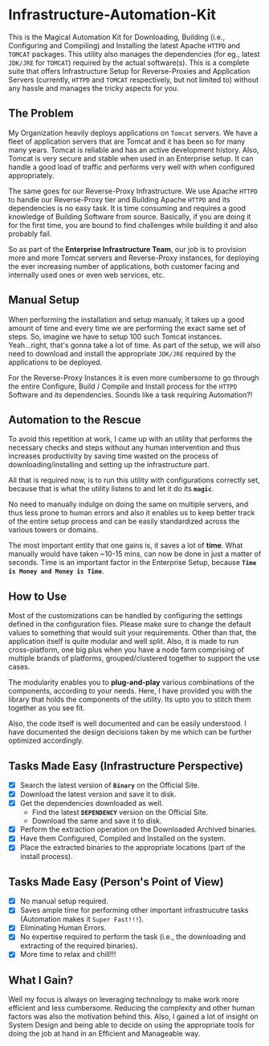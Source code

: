 # Infrastructure-Automation-Kit
This is the Magical Automation Kit for Downloading, Building (i.e., Configuring and Compiling) and Installing the latest Apache `HTTPD` and `TOMCAT` packages. This utility also manages the dependencies (for eg., latest `JDK/JRE` for `TOMCAT`) required by the actual software(s). This is a complete suite that offers Infrastructure Setup for Reverse-Proxies and Application Servers (currently, `HTTPD` and `TOMCAT` respectively, but not limited to) without any hassle and manages the tricky aspects for you.

## The Problem
My Organization heavily deploys applications on `Tomcat` servers. We have a fleet of application servers that are Tomcat and it has been so for many many years. Tomcat is reliable and has an active development history. Also, Tomcat is very secure and stable when used in an Enterprise setup. It can handle a good load of traffic and performs very well with when configured appropriately.

The same goes for our Reverse-Proxy Infrastructure. We use Apache `HTTPD` to handle our Reverse-Proxy tier and Building Apache `HTTPD`
and its dependencies is no easy task. It is time consuming and requires a good knowledge of Building Software from source. Basically, if you are doing it for the first time, you are bound to find challenges while building it and also probably fail.

So as part of the __Enterprise Infrastructure Team__, our job is to provision more and more Tomcat servers and Reverse-Proxy instances, for deploying the ever increasing number of applications, both customer facing and internally used ones or even web services, etc.

## Manual Setup
When performing the installation and setup manualy, it takes up a good amount of time and every time we are performing the exact same
set of steps. So, imagine we have to setup 100 such Tomcat instances. Yeah...right, that's gonna take a lot of time.
As part of the setup, we will also need to download and install the appropriate `JDK/JRE` required by the applications to be deployed.

For the Reverse-Proxy Instances it is even more cumbersome to go through the entire Configure, Build / Compile and Install process for the `HTTPD` Software and its dependencies.
Sounds like a task requiring Automation?!

## Automation to the Rescue
To avoid this repetition at work, I came up with an utility that performs the necessary checks and steps without any human intervention
and thus increases productivity by saving time wasted on the process of downloading/installing and setting up the infrastructure part.

All that is required now, is to run this utility with configurations correctly set, because that is what the utility listens to
and let it do its __`magic`__.

No need to manually indulge on doing the same on multiple servers, and thus less prone to human errors and also it enables us to keep
better track of the entire setup process and can be easily standardized across the various towers or domains.

The most important entity that one gains is, it saves a lot of __time__. What manually would have taken ~10-15 mins, can now be done in just a matter of seconds. Time is an important factor in the Enterprise Setup, because __`Time is Money and Money is Time`__.

## How to Use
Most of the customizations can be handled by configuring the settings defined in the configuration files. Please make sure to change the
default values to something that would suit your requirements.
Other than that, the application itself is quite modular and well split. Also, it is made to run cross-platform, one big plus when
you have a node farm comprising of multiple brands of platforms, grouped/clustered together to support the use cases.

The modularity enables you to __plug-and-play__ various combinations of the components, according to your needs. Here, I have provided you
with the library that holds the components of the utility. Its upto you to stitch them together as you see fit.

Also, the code itself is well documented and can be easily understood. I have documented the design decisions taken by me which can be
further optimized accordingly.

## Tasks Made Easy (Infrastructure Perspective)
- [x] Search the latest version of __`Binary`__ on the Official Site.
- [x] Download the latest version and save it to disk.
- [x] Get the dependencies downloaded as well.
   - Find the latest __`DEPENDENCY`__ version on the Official Site.
   - Download the same and save it to disk.
- [x] Perform the extraction operation on the Downloaded Archived binaries.
- [X] Have them Configured, Compiled and Installed on the system.
- [x] Place the extracted binaries to the appropriate locations (part of the install process).

## Tasks Made Easy (Person's Point of View)
- [x] No manual setup required.
- [x] Saves ample time for performing other important infrastrucutre tasks (Automation makes it `Super Fast!!!`).
- [x] Eliminating Human Errors.
- [x] No expertise required to perform the task (i.e., the downloading and extracting of the required binaries).
- [x] More time to relax and chill!!!

## What I Gain?
Well my focus is always on leveraging technology to make work more efficient and less cumbersome. Reducing the complexity and
other human factors was also the motivation behind this. Also, I gained a lot of insight on System Design and being able to decide
on using the appropriate tools for doing the job at hand in an Efficient and Manageable way.
